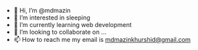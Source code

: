 - 👋 Hi, I’m @mdmazin
- 👀 I’m interested in sleeping
- 🌱 I’m currently learning web development
- 💞️ I’m looking to collaborate on ...
- 📫 How to reach me my email is mdmazinkhurshid@gmail.com

<!---
mdmazin/mdmazin is a ✨ special ✨ repository because its `README.md` (this file) appears on your GitHub profile.
You can click the Preview link to take a look at your changes.
--->

